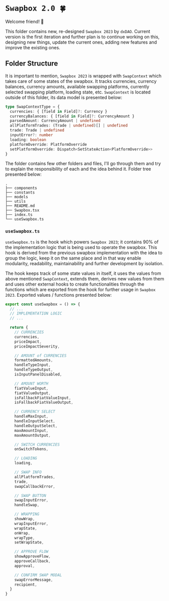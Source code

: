 # `Swapbox 2.0 🍀`

Welcome friend! 👋

This folder contains new, re-designed `Swapbox 2023` by `dxDAO`. Current version is the first iteration and further plan is to continue working on this, designing new things, update the current ones, adding new features and improve the existing ones.

## Folder Structure

It is important to mention, `Swapbox 2023` is wrapped with `SwapContext` which takes care of some states of the swapbox. It tracks currencies, currency balances, currency amounts, available swapping platforms, currently selected swapping platform, loading state, etc. `SwapContext` is located outside of this folder, its data model is presented below:

```typescript
type SwapContextType = {
  currencies: { [field in Field]?: Currency }
  currencyBalances: { [field in Field]?: CurrencyAmount }
  parsedAmount: CurrencyAmount | undefined
  allPlatformTrades: (Trade | undefined)[] | undefined
  trade: Trade | undefined
  inputError?: number
  loading: boolean
  platformOverride: PlatformOverride
  setPlatformOverride: Dispatch<SetStateAction<PlatformOverride>>
}
```

The folder contains few other folders and files, I'll go through them and try to explain the responsibility of each and the idea behind it. Folder tree presented below:

```
.
├── components
├── constants
├── models
├── utils
├── README.md
├── Swapbox.tsx
├── index.ts
└── useSwapbox.ts
```

### `useSwapbox.ts`

`useSwapbox.ts` is the hook which powers `Swapbox 2023`; it contains 90% of the implementation logic that is being used to operate the swapbox. This hook is derived from the previous swapbox implementation with the idea to group the logic, keep it on the same place and in that way enable modularity, readability, maintainability and further development by isolation.

The hook keeps track of some state values in itself, it uses the values from above mentioned `SwapContext`, extends them, derives new values from them and uses other external hooks to create functionalities through the functions which are exported from the hook for further usage in `Swapbox 2023`. Exported values / functions presented below:

```typescript
export const useSwapbox = () => {
  // ...
  // IMPLEMENTATION LOGIC
  // ...

  return {
    // CURRENCIES
    currencies,
    priceImpact,
    priceImpactSeverity,

    // AMOUNT of CURRENCIES
    formattedAmounts,
    handleTypeInput,
    handleTypeOutput,
    isInputPanelDisabled,

    // AMOUNT WORTH
    fiatValueInput,
    fiatValueOutput,
    isFallbackFiatValueInput,
    isFallbackFiatValueOutput,

    // CURRENCY SELECT
    handleMaxInput,
    handleInputSelect,
    handleOutputSelect,
    maxAmountInput,
    maxAmountOutput,

    // SWITCH CURRENCIES
    onSwitchTokens,

    // LOADING
    loading,

    // SWAP INFO
    allPlatformTrades,
    trade,
    swapCallbackError,

    // SWAP BUTTON
    swapInputError,
    handleSwap,

    // WRAPPING
    showWrap,
    wrapInputError,
    wrapState,
    onWrap,
    wrapType,
    setWrapState,

    // APPROVE FLOW
    showApproveFlow,
    approveCallback,
    approval,

    // CONFIRM SWAP MODAL
    swapErrorMessage,
    recipient,
  }
}
```
